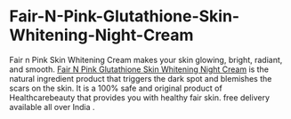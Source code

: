 # Fair-N-Pink-Glutathione-Skin-Whitening-Night-Cream
Fair n Pink Skin Whitening Cream makes your skin glowing, bright, radiant, and smooth. <a href="https://https://www.healthcarebeauty.in/shop/fair-n-pink-glutathione-skin-whitening-night-cream">Fair N Pink Glutathione Skin Whitening Night Cream</a> is the natural ingredient product that triggers the dark spot and blemishes the scars on the skin. It is a 100% safe and original product of Healthcarebeauty that provides you with healthy fair skin. free delivery available all over India .
